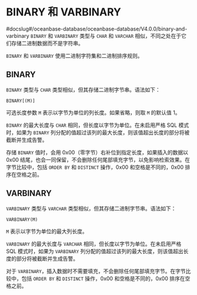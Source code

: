 BINARY 和 VARBINARY 
=======================================
#docslug#/oceanbase-database/oceanbase-database/V4.0.0/binary-and-varbinary
`BINARY` 和 `VARBINARY` 类型与 `CHAR` 和 `VARCHAR` 相似，不同之处在于它们存储二进制数据而不是字符串。

`BINARY` 和 `VARBINARY` 使用二进制字符集和二进制排序规则。

BINARY 
---------------------------

`BINARY` 类型与 `CHAR` 类型相似，但其存储二进制字节串。语法如下：

```unknow
BINARY[(M)]
```



可选长度参数 `M` 表示以字节为单位的列长度。如果省略，则取 `M` 的默认值 1。

`BINARY` 的最大长度与 `CHAR` 相同，但长度以字节为单位。在未启用严格 SQL 模式时，如果为 `BINARY` 列分配的值超过该列的最大长度，则该值超出长度的部分将被截断并生成告警。

存储 `BINARY` 值时，会用 0x00（零字节）右补位到指定长度，如果插入的数据以 0x00 结尾，也会一同保留，不会删除任何尾部填充字节，以免影响检索效果。在字节比较中，包括 `ORDER BY` 和 `DISTINCT` 操作，0x00 和空格是不同的，0x00 排序在空格之前。

VARBINARY 
------------------------------

`VARBINARY` 类型与 `VARCHAR` 类型相似，但其存储二进制字节串。语法如下：

```unknow
VARBINARY(M)
```



`M` 表示以字节为单位的最大列长度。

`VARBINARY` 的最大长度与 `VARCHAR` 相同，但长度以字节为单位。在未启用严格 SQL 模式时，如果为 `VARBINARY` 列分配的值超过该列的最大长度，则该值超出长度的部分将被截断并生成告警。

对于 `VARBINARY`，插入数据时不需要填充，不会删除任何尾部填充字节。在字节比较中，包括 `ORDER BY` 和 `DISTINCT` 操作，0x00 和空格是不同的，0x00 排序在空格之前。
